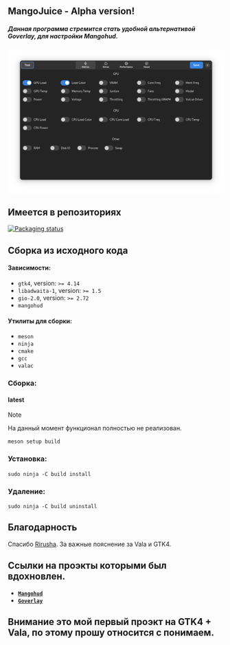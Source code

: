 ## MangoJuice - Alpha version!
##### Данная программа стремится стать удобной альтернативой Goverlay, для настройки Mangohud.

<p align="center">
    <img src="data/images/screen.png" alt="Screenshot"/>
</p>

## Имеется в репозиториях
[![Packaging status](https://repology.org/badge/vertical-allrepos/mangojuice.svg)](https://repology.org/project/mangojuice/versions)

## Сборка из исходного кода

#### Зависимости:
* `gtk4`, version: `>= 4.14`
* `libadwaita-1`, version: `>= 1.5`
* `gio-2.0`, version: `>= 2.72`
* `mangohud`

#### Утилиты для сборки:
* `meson`
* `ninja`
* `cmake`
* `gcc`
* `valac`

### Сборка:

#### latest
> [!NOTE]
> На данный момент функционал полностью не реализован.
```shell
meson setup build
```

### Установка:
```shell
sudo ninja -C build install
```

### Удаление:
```shell
sudo ninja -C build uninstall
```

## Благодарность
Спасибо [Rirusha](https://github.com/Rirusha). За важные пояснение за Vala и GTK4.

## Ссылки на проэкты которыми был вдохновлен.
 - [**`Mangohud`**](https://github.com/flightlessmango/MangoHud)
 - [**`Goverlay`**](https://github.com/benjamimgois/goverlay)

## Внимание это мой первый проэкт на GTK4 + Vala, по этому прошу относится с понимаем.